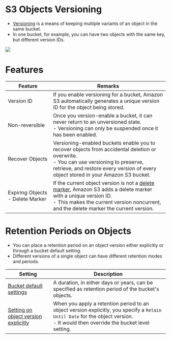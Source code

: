 # S3 Objects Versioning
- [Versioning](https://docs.aws.amazon.com/AmazonS3/latest/userguide/Versioning.html) is a means of keeping multiple variants of an object in the same bucket.
- In one bucket, for example, you can have two objects with the same key, but different version IDs.

![](https://docs.aws.amazon.com/images/AmazonS3/latest/userguide/images/versioning_Enabled.png)

# Features

| Feature                          | Remarks                                                                                                                                                                                                                                                                                                           |
|----------------------------------|-------------------------------------------------------------------------------------------------------------------------------------------------------------------------------------------------------------------------------------------------------------------------------------------------------------------|
| Version ID                       | If you enable versioning for a bucket, Amazon S3 automatically generates a unique version ID for the object being stored.                                                                                                                                                                                         |
| Non-reversible                   | Once you version-enable a bucket, it can never return to an unversioned state. <br/>- Versioning can only be suspended once it has been enabled.                                                                                                                                                                  |
| Recover Objects                  | Versioning-enabled buckets enable you to recover objects from accidental deletion or overwrite.<br/>- You can use versioning to preserve, retrieve, and restore every version of every object stored in your Amazon S3 bucket.                                                                                    |
| Expiring Objects - Delete Marker | If the current object version is not a [delete marker](https://docs.aws.amazon.com/AmazonS3/latest/userguide/lifecycle-expire-general-considerations.html), Amazon S3 adds a delete marker with a unique version ID. <br/>- This makes the current version noncurrent, and the delete marker the current version. |

# Retention Periods on Objects
- You can place a retention period on an object version either explicitly or through a bucket default setting.
- Different versions of a single object can have different retention modes and periods.

| Setting                                                                                                                                               | Description                                                                                                                                                                         |
|-------------------------------------------------------------------------------------------------------------------------------------------------------|-------------------------------------------------------------------------------------------------------------------------------------------------------------------------------------|
| [Bucket default settings](https://docs.aws.amazon.com/AmazonS3/latest/API/API_DefaultRetention.html)                                                  | A duration, in either days or years, can be specified as retention period of the bucket's objects.                                                                                  |
| [Setting on object version explicitly](https://docs.aws.amazon.com/AmazonS3/latest/userguide/object-lock-overview.html#object-lock-retention-periods) | When you apply a retention period to an object version explicitly, you specify a `Retain Until Date` for the object version.<br/>- It would then override the bucket level setting. |

